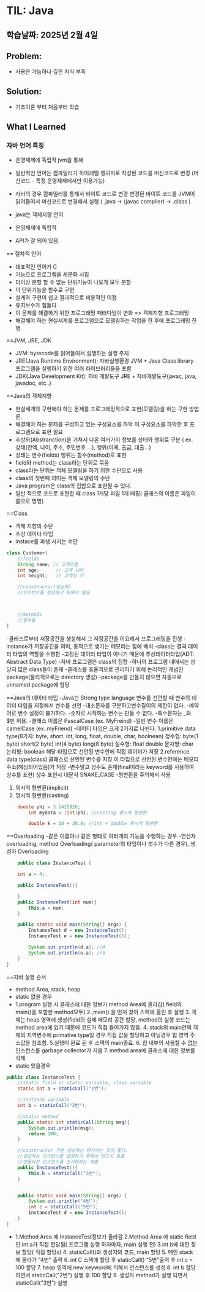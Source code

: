 # TIL: Java
## 학습날짜: 2025년 2월 4일

## Problem:
- 사용은 가능하나 깊은 지식 부족

## Solution:
- 기초이론 부터 처음부터 학습

## What I Learned


### 자바 언어 특징
- 운영체제에 독립적 jvm을 통해
- 일반적인 언어는 컴파일러가 하이레벨 랭귀지로 작성된 코드를 머신코드로 변경
  (머신코드 - 특정 운영체제에서만 이용가능)
- 자바의 경우 컴파일러를 통해서 바이트 코드로 변경
  변경된 바이트 코드를 JVM이 읽어들여서 머신코드로 변경해서 실행
  ( .java -> (javac compiler) -> .class )

- java는 객체지향 언어
- 운영체제에 독립적
- API가 잘 되어 있음


== 절차적 언어
 - 대표적인 언어가 C
 - 기능으로 프로그램을 세분화 시킴
 - 더이상 분할 할 수 없는 단위기능이 나오게 모두 분할
 - 이 단위기능을 함수로 구현
 - 설계와 구현이 쉽고 결과적으로 비용적인 이점
 - 유지보수가 힘들다
 - 이 문제를 해결하기 위한 프로그래밍 패러다임이 변화 => 객체지향 프로그래밍
 - 해결해야 하는 현실세계를 프로그램으로 모델링하는 작업을 한 후에 프로그래밍 진행

==JVM, JRE, JDK
- JVM: bytecode를 읽어들여서 실행하는 실행 주체
- JRE(Java Runtime Environment): 자바실행환경 
  JVM + Java Class library
  프로그램을 실행하기 위한 여러 라이브러리들을 포함
- JDK(Java Development Kit): 자바 개발도구
  JRE + 자바개발도구(javac, java, javadoc, etc..)

==Java의 객체지향
- 현실세계의 구현해야 하는 문제를 프로그래밍적으로 표현(모델링)을 하는 구현 방법론.
- 해결해야 하는 문제를 구성하고 있는 구성요소를 파악 이 구성요소를 파악한 후 프로그램으로 표현 필요
- 추상화(Abstranction)을 거쳐서 나온 여러가지 정보를 상태와 행위로 구분
 ( ex. 상태(잔액, 나이, 주소, 주민번호 ...), 행위(이체, 출금, 대출...)
- 상태는 변수(fields) 행위는 함수(method)로 표현
- field와 method는 class라는 단위로 묶음
- class라는 단위는 객체 모델링을 하기 위한 수단으로 사용
- class의 첫번째 의미는 객체 모델링의 수단
- Java program은 class의 집합으로 표현될 수 있다.
- 일반 적으로 코드로 표현할 때 class 1개당 파일 1개 매핑( 클래스의 이름은 파일이름으로 명명)


==Class
- 객체 지향의 수단
- 추상 데이터 타입
- instace를 파생 시키는 수단

``` java
class Customer{
	//fields
	String name; // 고객이름
	int age;	  // 고객 나이
	int height;	  // 고객의 키

	//constructor(생성자)
	//인스턴스를 생성하기 위해서 필요



	//methods
	//함수들
}
```

-클래스로부터 저장공간을 생성해서 그 저장공간을 이요해서 프로그래밍을 진행
-instance가 저장공간을 의미, 동적으로 생기는 메모리는 힙에 배치
-class는 결국 데이터 타입의 역할을 수행함
-고정된 데이터 타입이 아니기 때문에 추상데이터타입(ADT: Abstract Data Type)
-자바 프로그램은 class의 집합
-하나의 프로그램 내에서는 상당히 많은 class들이 존재
-클래스를 효율적으로 관리하기 위해 논리적인 개념인 package(물리적으로는 directory 생성)
-package를 만들지 않으면 자동으로 unnamed package에 할당

==Java의 데이터 타입
-Java는 Strong type language 변수를 선언할 때 변수의 데이터 타입을 지정해서 변수를 선언
-대소문자를 구분하고변수길이의 제한이 없다.
-예약어로 변수 설정이 불가하다.
-숫자로 시작하는 변수는 만들 수 없다.
-특수문자는 _와 $만 허용.
-클래스 이름은 PascalCase  (ex. MyFreind)
-일반 변수 이름은 camelCase  (ex. myFriend)
-데이터 타입은 크게 2가지로 나뉜다.
 1.primitive data type(8가지: byte, short. int, long, float, double, char, boolnean)
   정수형: byte(1 byte) short(2 byte) int(4 byte) long(8 byte)
   실수형: float double
   문자형: char
   논리형: boolean
   해당 타입으로 선언된 변수안에 직접 데이터가 저장
 2.reference data type(class)
   클래스로 선언된 변수를 지칭
   이 타입으로 선언된 변수안에는 메모리 주소(해싱되어있음)가 저장
-변수말고 상수도 존재(final이라는 keyword를 사용하여 상수를 표현) 상수 표현시 대문자 SNAKE_CASE 
-형변환을 주의해서 사용
  1. 묵시적 형변환(implicit)
  2. 명시적 형변환(casting)
``` java
	double phi = 3.1415926;
        int myData = (int)phi; //casting 명시적 형변환

        double k = 10 + 20.0; //int + double 묵시적 형변환

```
==Overloading
-같은 이름이나 같은 형태로 여러개의 기능을 수행하는 경우
-연산자 overloading, method Overloading( parameter의 타입이나 갯수가 다른 경우), 생성자 Overloading
```java
    public class InstanceTest {

    int a = 4;

    public InstanceTest(){

    }
    public InstanceTest(int num){
        this.a = num;
    }

    public static void main(String[] args) {
        InstanceTest d = new InstanceTest();
        InstanceTest e = new InstanceTest(5);

        System.out.println(d.a); //4
        System.out.println(e.a); //5
    }
}
```



==자바 실행 순서
- method Area, stack, heap
- static 없을 경우
- 1.program 실행 시 클래스에 대한 정보가 method Area에 올라감( field와 main()을 포함한 method모두)
  2.,main() 을 먼저 찾아 스택에 올린 후 실행
  3. 객체는 heap 영역에 생성(field의 실제 메모리 공간 할당, method의 실행 코드는 method area에 있기 때문에 코드가 직접 들어가지 않음.
  4. stack의 main안의 객체의 지역변수에 primative type일 경우 직접 값을 할당하고 아닐경우 힙 영역 주소값을 참조함.
  5.실행이 완료 된 후 스택의 main종료.
  6. 힙 내부의 사용할 수 없는 인스턴스를 garbage collector가 지움
  7. method area에 클래스에 대한 정보를 삭제
- static 있을경우
```java
public class InstanceTest {
    //static field or static variable, class variable
    static int a = staticCall("1번");

    //instance variable
    int b = staticCall("2번");

    //static method
    public static int staticCall(String msg){
        System.out.println(msg);
        return 100;
    }

    //constructor 기본 생성자는 명시하는 것이 좋다.
    //생성자는 인스턴스를 생성하기 위해서 반드시 호출
    //만들어진 인스턴스를 초기화하는 역할
    public InstanceTest(){
        this.b = staticCall("3번");
    }


    public static void main(String[] args) {
        System.out.println("4번");
        int c = staticCall("5번");
        InstanceTest d = new InstanceTest();
    }
}
```
- 1.Method Area 에 InstanceTest정보가 올라감
  2.Method Area 에 static field인 int a가 직접 할당됨( 프로그램 실행 하자마자, main  실행 전)
  3.int b에 대한 정보 할당( 직접 할당x)
  4. staticCall()과 생성자의 코드, main 할당
  5. 메인 stack 에 올라가 "4번" 출력
  6. int C 스택에 할당 후 staticCall() "5번"출력 후 int c = 100 할당
  7. heap 영역에 new keyword에 의해서 인스턴스를 생성
  8. int b 할당 하면서 staticCall("2번") 실행 후 100 할당
  9. 생성자 method가 실행 되면서 staticCall("3번")  실행
